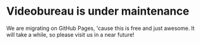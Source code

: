 # Videobureau is under maintenance

We are migrating on GitHub Pages, 'cause this is free and just awesome. It will take a while, so please visit us in a near future!
